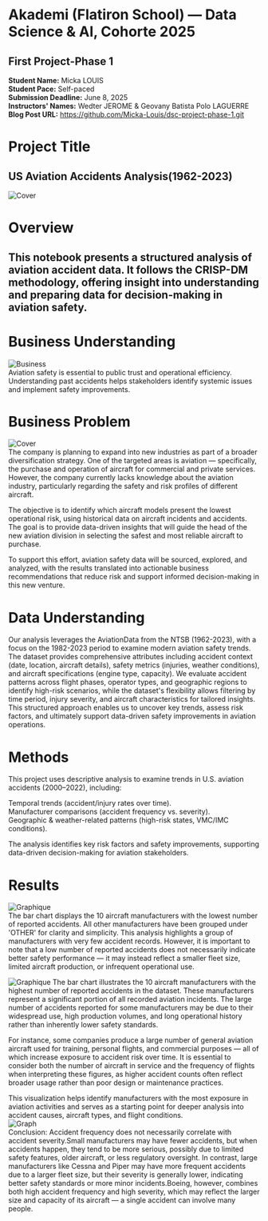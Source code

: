 # Akademi (Flatiron School) — Data Science & AI, Cohorte 2025  
## First Project-Phase 1  
 **Student Name:** Micka LOUIS  
 **Student Pace:** Self-paced  
 **Submission Deadline:** June 8, 2025  
 **Instructors' Names:** Wedter JEROME & Geovany Batista Polo LAGUERRE  
 **Blog Post URL:** https://github.com/Micka-Louis/dsc-project-phase-1.git  

 # Project Title  
 
## US Aviation Accidents Analysis(1962-2023)   
![Cover](images/image1.webp)  

# Overview  
## This notebook presents a structured analysis of aviation accident data. It follows the CRISP-DM methodology, offering insight into understanding and preparing data for decision-making in aviation safety.  

# Business Understanding    
![Business](images/image3.jpg)  
Aviation safety is essential to public trust and operational efficiency. Understanding past accidents helps stakeholders identify systemic issues and implement safety improvements.  

# Business Problem  

![Cover](images/image2.avif)  
The company is planning to expand into new industries as part of a broader diversification strategy. One of the targeted areas is aviation — specifically, the purchase and operation of aircraft for commercial and private services. However, the company currently lacks knowledge about the aviation industry, particularly regarding the safety and risk profiles of different aircraft.  

The objective is to identify which aircraft models present the lowest operational risk, using historical data on aircraft incidents and accidents. The goal is to provide data-driven insights that will guide the head of the new aviation division in selecting the safest and most reliable aircraft to purchase.  

To support this effort, aviation safety data will be sourced, explored, and analyzed, with the results translated into actionable business recommendations that reduce risk and support informed decision-making in this new venture.  

# Data Understanding    

Our analysis leverages the AviationData from the NTSB (1962-2023), with a focus on the 1982-2023 period to examine modern aviation safety trends. The dataset provides comprehensive attributes including accident context (date, location, aircraft details), safety metrics (injuries, weather conditions), and aircraft specifications (engine type, capacity). We evaluate accident patterns across flight phases, operator types, and geographic regions to identify high-risk scenarios, while the dataset's flexibility allows filtering by time period, injury severity, and aircraft characteristics for tailored insights. This structured approach enables us to uncover key trends, assess risk factors, and ultimately support data-driven safety improvements in aviation operations.  

# Methods  

This project uses descriptive analysis to examine trends in U.S. aviation accidents (2000–2022), including:

Temporal trends (accident/injury rates over time).  
Manufacturer comparisons (accident frequency vs. severity).  
Geographic & weather-related patterns (high-risk states, VMC/IMC conditions).  

The analysis identifies key risk factors and safety improvements, supporting data-driven decision-making for aviation stakeholders.  

# Results
![Graphique](IMAG.png)  
The bar chart displays the 10 aircraft manufacturers with the lowest number of reported accidents. All other manufacturers have been grouped under 'OTHER' for clarity and simplicity. This analysis highlights a group of manufacturers with very few accident records. However, it is important to note that a low number of reported accidents does not necessarily indicate better safety performance — it may instead reflect a smaller fleet size, limited aircraft production, or infrequent operational use.

![Graphique](IMAG2.png)
The bar chart illustrates the 10 aircraft manufacturers with the highest number of reported accidents in the dataset. These manufacturers represent a significant portion of all recorded aviation incidents. The large number of accidents reported for some manufacturers may be due to their widespread use, high production volumes, and long operational history rather than inherently lower safety standards.  

For instance, some companies produce a large number of general aviation aircraft used for training, personal flights, and commercial purposes — all of which increase exposure to accident risk over time. It is essential to consider both the number of aircraft in service and the frequency of flights when interpreting these figures, as higher accident counts often reflect broader usage rather than poor design or maintenance practices.  

This visualization helps identify manufacturers with the most exposure in aviation activities and serves as a starting point for deeper analysis into accident causes, aircraft types, and flight conditions.  
![Graph](IMAG1.png)  
Conclusion: Accident frequency does not necessarily correlate with accident severity.Small manufacturers may have fewer accidents, but when accidents happen, they tend to be more serious, possibly due to limited safety features, older aircraft, or less regulatory oversight. In contrast, large manufacturers like Cessna and Piper may have more frequent accidents due to a larger fleet size, but their severity is generally lower, indicating better safety standards or more minor incidents.Boeing, however, combines both high accident frequency and high severity, which may reflect the larger size and capacity of its aircraft — a single accident can involve many people.

 

